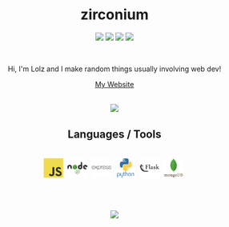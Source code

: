 <div align="center">
  <h1>zirconium</h1>
  <img src="https://img.shields.io/badge/Python-blue?logo=Python&style=for-the-badge&logoColor=white" />
  <img src="https://img.shields.io/badge/JavaScript-yellow?logo=Javascript&style=for-the-badge&logoColor=white" />
  <img src="https://img.shields.io/badge/MongoDB-llgreen?logo=Mongodb&style=for-the-badge&logoColor=white" />
  <img src="https://img.shields.io/badge/VueJS-43d970?logo=Vue.js&style=for-the-badge&logoColor=white" /> <br />
  
  <img src="https://komarev.com/ghpvc/?username=lolzthedev&style=for-the-badge&color=blue" alt=""/>  <br />
  
  <p>Hi, I'm Lolz and I make random things usually involving web dev!</p>
  <a href="https://zirc.lol">My Website</a> <br /> <br />
  
  <img src="https://github-readme-streak-stats.herokuapp.com/?user=LolzTheDev&theme=vue" /> <br />

  <h2>Languages / Tools</h2> <br />
  <img src="https://github.com/devicons/devicon/blob/master/icons/javascript/javascript-original.svg" title="JavaScript" alt="JavaScript" width="40" height="40"/>&nbsp;
  <img src="https://github.com/devicons/devicon/blob/master/icons/nodejs/nodejs-original-wordmark.svg" title="NodeJS" alt="NodeJS" width="40" height="40"/>&nbsp;
  <img src="https://github.com/devicons/devicon/blob/master/icons/express/express-original-wordmark.svg" title="ExpressJS" alt="ExpressJS" width="40" height="40"/>&nbsp;
  <img src="https://github.com/devicons/devicon/blob/master/icons/python/python-original-wordmark.svg" title="Python" alt="Python" width="40" height="40"/>&nbsp;
  <img src="https://github.com/devicons/devicon/blob/master/icons/flask/flask-original-wordmark.svg" title="Flask" alt="Flask" width="40" height="40"/>&nbsp;
  <img src="https://github.com/devicons/devicon/blob/master/icons/mongodb/mongodb-original-wordmark.svg" title="MongoDB" alt="MongoDB" width="40" height="40"/>&nbsp;

  <br /> <br />
  
  <img src="https://github-readme-stats.vercel.app/api/top-langs/?username=lolzthedev&theme=cue" />
</div>
